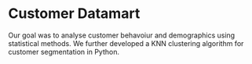 # Customer Datamart
Our goal was to analyse customer behavoiur and demographics using statistical methods. We further developed a KNN clustering algorithm for customer segmentation in Python.
